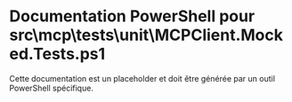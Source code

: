 # Documentation PowerShell pour src\mcp\tests\unit\MCPClient.Mocked.Tests.ps1

Cette documentation est un placeholder et doit être générée par un outil PowerShell spécifique.
